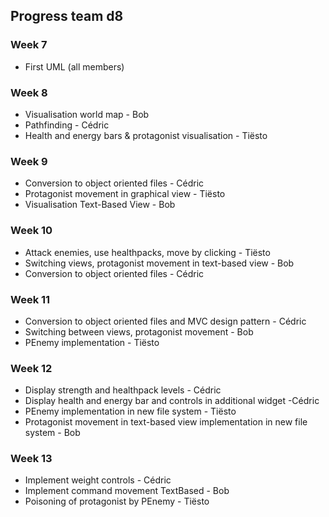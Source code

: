  ## Progress team d8

### Week 7
- First UML (all members)

### Week 8
- Visualisation world map - Bob
- Pathfinding - Cédric
- Health and energy bars & protagonist visualisation - Tiësto

### Week 9
- Conversion to object oriented files - Cédric
- Protagonist movement in graphical view - Tiësto
- Visualisation Text-Based View - Bob

### Week 10
- Attack enemies, use healthpacks, move by clicking - Tiësto
- Switching views, protagonist movement in text-based view - Bob
- Conversion to object oriented files - Cédric

### Week 11
- Conversion to object oriented files and MVC design pattern - Cédric
- Switching between views, protagonist movement - Bob
- PEnemy implementation - Tiësto

### Week 12
- Display strength and healthpack levels - Cédric
- Display health and energy bar and controls in additional widget -Cédric
- PEnemy implementation in new file system - Tiësto
- Protagonist movement in text-based view implementation in new file system - Bob

### Week 13
- Implement weight controls - Cédric
- Implement command movement TextBased - Bob
- Poisoning of protagonist by PEnemy - Tiësto
